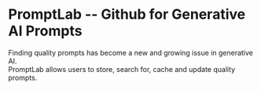 # PromptLab -- Github for Generative AI Prompts
Finding quality prompts has become a new and growing issue in generative AI.  
PromptLab allows users to store, search for, cache and update quality prompts.
